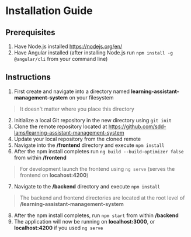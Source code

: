 # Installation Guide

## Prerequisites

1. Have Node.js installed https://nodejs.org/en/
2. Have Angular installed (after installing Node.js run `npm install -g @angular/cli` from your command line)

## Instructions

1. First create and navigate into a directory named **learning-assistant-management-system** on your filesystem

> It doesn't matter where you place this directory

2. Initialize a local Git repository in the new directory using `git init`
3. Clone the remote repository located at https://github.com/sdd-lams/learning-assistant-management-system
4. Update your local repository from the cloned remote
5. Navigate into the **/frontend** directory and execute `npm install`
6. After the npm install completes run `ng build --build-optimizer false` from within **/frontend**

> For development launch the frontend using `ng serve` (serves the frontend on **locahost:4200**)

7. Navigate to the **/backend** directory and execute `npm install`

> The backend and frontend directories are located at the root level of **/learning-assistant-management-system**

8. After the npm install completes, run `npm start` from within **/backend**
9. The application will now be running on **localhost:3000**, or **localhost:4200** if you used `ng serve`
